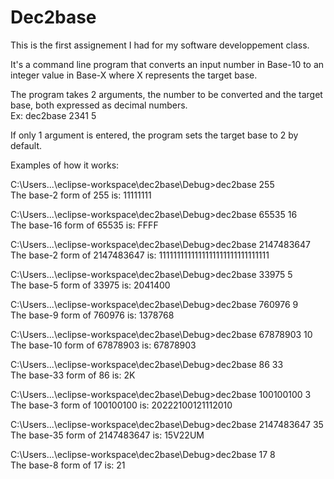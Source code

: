# Dec2base

This is the first assignement I had for my software developpement class. 

It's a command line program that converts an input number in Base-10 to an integer value in Base-X where X represents the target base.

The program takes 2 arguments, the number to be converted and the target base, both expressed as decimal numbers.  
Ex: dec2base 2341 5

If only 1 argument is entered, the program sets the target base to 2 by default. 

Examples of how it works:

C:\Users\...\eclipse-workspace\dec2base\Debug>dec2base 255   
The base-2 form of 255 is: 11111111

C:\Users\...\eclipse-workspace\dec2base\Debug>dec2base 65535 16  
The base-16 form of 65535 is: FFFF

C:\Users\...\eclipse-workspace\dec2base\Debug>dec2base 2147483647  
The base-2 form of 2147483647 is: 1111111111111111111111111111111

C:\Users\...\eclipse-workspace\dec2base\Debug>dec2base 33975 5  
The base-5 form of 33975 is: 2041400

C:\Users\...\eclipse-workspace\dec2base\Debug>dec2base 760976 9  
The base-9 form of 760976 is: 1378768

C:\Users\...\eclipse-workspace\dec2base\Debug>dec2base 67878903 10  
The base-10 form of 67878903 is: 67878903

C:\Users\...\eclipse-workspace\dec2base\Debug>dec2base 86 33  
The base-33 form of 86 is: 2K

C:\Users\...\eclipse-workspace\dec2base\Debug>dec2base 100100100 3  
The base-3 form of 100100100 is: 20222100121112010

C:\Users\...\eclipse-workspace\dec2base\Debug>dec2base 2147483647 35  
The base-35 form of 2147483647 is: 15V22UM

C:\Users\...\eclipse-workspace\dec2base\Debug>dec2base 17 8  
The base-8 form of 17 is: 21

